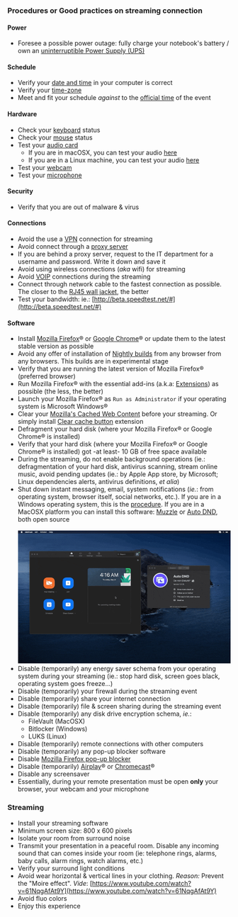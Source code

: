 ### Procedures or Good practices on streaming connection

#### Power
* Foresee a possible power outage: fully charge your notebook's battery / own an [uninterruptible Power Supply (UPS)](https://en.wikipedia.org/wiki/Uninterruptible_power_supply)

#### Schedule
* Verify your [date and time](https://www.timeanddate.com/) in your computer is correct
* Verify your [time-zone](https://www.timeanddate.com/time/map/)
* Meet and fit your schedule _against_ to the [official time](https://time.is/es/) of the event

#### Hardware
* Check your [keyboard](https://www.onlinemictest.com/keyboard-test/) status
* Check your [mouse](https://www.onlinemictest.com/mouse-test/) status
* Test your [audio card](https://www.onlinemictest.com/sound-test/)
	* If you are in macOSX, you can test your audio [here](https://www.onlinemictest.com/microphone-settings/mac-os-x/)
	* If you are in a Linux machine, you can test your audio [here](https://www.onlinemictest.com/microphone-settings/ubuntu/)
* Test your [webcam](https://www.onlinemictest.com/webcam-test/)
* Test your [microphone](https://www.onlinemictest.com/)

#### Security
* Verify that you are out of malware & virus

#### Connections
* Avoid the use a [VPN](https://en.wikipedia.org/wiki/Virtual_private_network) connection for streaming
* Avoid connect through a [proxy server](https://en.wikipedia.org/wiki/Proxy_server)
* If you are behind a proxy server, request to the IT department for a username and password. Write it down and save it
* Avoid using wireless connections (_aka_ wifi) for streaming
* Avoid [VOIP](https://en.wikipedia.org/wiki/Voice_over_IP) connections during the streaming
* Connect through network cable to the fastest connection as possible. The closer to the [RJ45 wall jacket](images/roseta-rj45-doble-caja-jack-cat5-cat6-cable-red-utp-pared_iZ1119924798XvZgrandeXpZ1XfZ48166890-816894009-1XsZ48166890xIM.jpg), the better
* Test your bandwidth: ie.: [http://beta.speedtest.net/#](http://beta.speedtest.net/#)

#### Software
* Install [Mozilla Firefox](https://www.mozilla.org/es-AR/firefox/new/)® or [Google Chrome](https://www.google.com/intl/es-419/chrome/)® or update them to the latest stable version as possible
* Avoid any offer of installation of [Nightly builds](https://en.wikipedia.org/wiki/Daily_build) from any browser from any browsers. This builds are in experimental stage
* Verify that you are running the latest version of Mozilla Firefox® (preferred browser)
* Run Mozilla Firefox® with the essential add-ins (a.k.a: [Extensions](https://addons.mozilla.org/en-US/firefox/extensions/)) as possible (the less, the better)
* Launch your Mozilla Firefox® as `Run as Administrator` if your operating system is Microsoft Windows®
* Clear your [Mozilla's Cached Web Content](https://support.mozilla.org/en-US/kb/how-clear-firefox-cache) before your streaming. Or simply install [Clear cache button](https://addons.mozilla.org/en-US/firefox/addon/empty-cache-button/) extension
* Defragment your hard disk (where your Mozilla Firefox® or Google Chrome® is installed)
* Verify that your hard disk (where your Mozilla Firefox® or Google Chrome® is installed) got -at least- 10 GB of free space available
* During the streaming, do not enable background operations (ie.: defragmentation of your hard disk, antivirus scanning, stream online music, avoid pending updates (ie.: by Apple App store, by Microsoft; Linux dependencies alerts, antivirus definitions, _et alia_)
* Shut down instant messaging, email, system notifications (_ie._: from operating system, browser itself, social networks, etc.). If you are in a Windows operating system, this is the [procedure](https://helpdeskgeek.com/how-to/prevent-popup-notifications-from-appearing-on-your-windows-desktop/). If you are in a MacOSX platform you can install this software: [Muzzle](https://muzzleapp.com/) or [Auto DND](https://github.com/dwarvesf/auto-dnd/releases/), both open source
<BR></BR>
![auto-dnd](images/guide.gif) 
* Disable (temporarily) any energy saver schema from your operating system during your streaming (ie.: stop hard disk, screen goes black, operating system goes freeze...)
* Disable (temporarily) your firewall during the streaming event
* Disable (temporarily) share your internet connection 
* Disable (temporarily) file & screen sharing during the streaming event
* Disable (temporarily) any disk drive encryption schema, _ie._:
  - FileVault (MacOSX)
  - Bitlocker (Windows)
  - LUKS (Linux)
* Disable (temporarily) remote connections with other computers
* Disable (temporarily) any pop-up blocker software
* Disable [Mozilla Firefox pop-up blocker](https://support.mozilla.org/en-US/kb/pop-blocker-settings-exceptions-troubleshooting#w_pop-up-blocker-settings)
* Disable (temporarily) [Airplay](https://discussions.apple.com/thread/7409028)® or [Chromecast](https://www.lifewire.com/how-to-turn-off-chromecast-4801906)®
* Disable any screensaver
* Essentially, during your remote presentation must be open **only** your browser, your webcam and your microphone

### Streaming
* Install your streaming software
* Minimum screen size: 800 x 600 pixels
* Isolate your room from surround noise
* Transmit your presentation in a peaceful room. Disable any incoming sound that can comes inside your room (ie: telephone rings, alarms, baby calls, alarm rings, watch alarms, etc.)
* Verify your surround light conditions
* Avoid wear horizontal & vertical lines in your clothing. _Reason:_ Prevent the "Moire effect". _Vide_: [https://www.youtube.com/watch?v=61NqgAfAt9Y](https://www.youtube.com/watch?v=61NqgAfAt9Y)
* Avoid fluo colors
* Enjoy this experience
